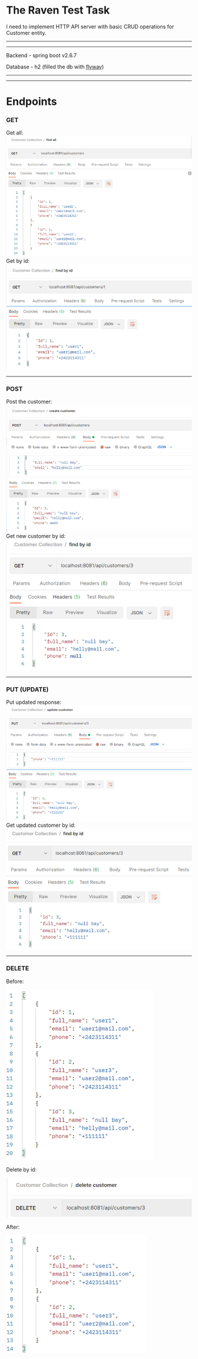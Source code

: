 # The Raven Test Task

I need to implement HTTP API server with basic CRUD operations for Customer entity.

****
****
Backend - spring boot v2.6.7

Database - h2 (filled the db with [flyway](https://github.com/kogutenko-alex/TheRavenTestTask/tree/master/src/main/resources/db/migration))
****
****
# Endpoints
### GET
Get all: 
![](img/getall.png)
Get by id: 
![](img/getbyid.png)
****
### POST
Post the customer:
![](img/createcustomer.png)
Get new customer by id:
![](img/aftercreate.png)
****
### PUT (UPDATE)
Put updated response: 
![](img/updatecustomer.png)
Get updated customer by id:
![](img/afterupdate.png)
****
### DELETE

Before: 

![](img/beforedelete.png)

Delete by id:

![](img/deletecustomer.png)

After: 

![](img/afterdelete.png)